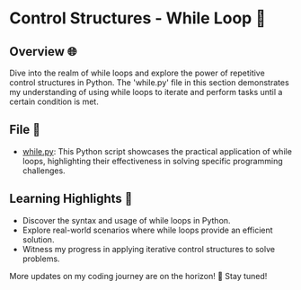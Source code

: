 # Control Structures - While Loop 🔄

## Overview 🌐
Dive into the realm of while loops and explore the power of repetitive control structures in Python. The 'while.py' file in this section demonstrates my understanding of using while loops to iterate and perform tasks until a certain condition is met.

## File 📄
- [while.py](while.py): This Python script showcases the practical application of while loops, highlighting their effectiveness in solving specific programming challenges.

## Learning Highlights 🚀
- Discover the syntax and usage of while loops in Python.
- Explore real-world scenarios where while loops provide an efficient solution.
- Witness my progress in applying iterative control structures to solve problems.

More updates on my coding journey are on the horizon! 🌈 Stay tuned!
